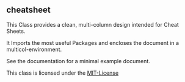 ## cheatsheet

This Class provides a clean, multi-column design intended for Cheat
Sheets. 

It Imports the most useful Packages and encloses the document in a
multicol-environment.

See the documentation for a minimal example document.



This class is licensed under the [MIT-License](https://github.com/ACHinrichs/LaTeX-templates/blob/master/LICENSE)